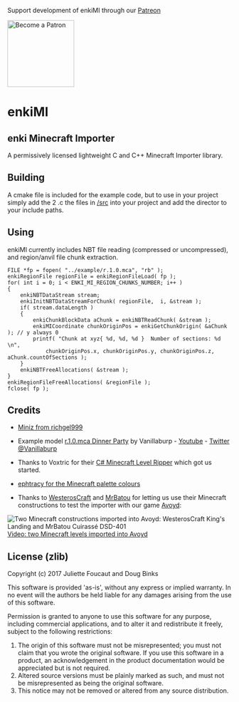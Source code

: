 Support development of enkiMI through our [Patreon](https://www.patreon.com/enkisoftware)

[<img src="https://c5.patreon.com/external/logo/become_a_patron_button@2x.png" alt="Become a Patron" width="150"/>](https://www.patreon.com/enkisoftware)

# enkiMI

## enki Minecraft Importer

A permissively licensed lightweight C and C++ Minecraft Importer library.

## Building

A cmake file is included for the example code, but to use in your project simply add the 2 .c the files in [/src](https://github.com/dougbinks/enkiMI/tree/master/src) into your project and add the director to your include paths.

## Using

enkiMI currently includes NBT file reading (compressed or uncompressed), and region/anvil file chunk extraction.

```
FILE *fp = fopen( "../example/r.1.0.mca", "rb" );
enkiRegionFile regionFile = enkiRegionFileLoad( fp );
for( int i = 0; i < ENKI_MI_REGION_CHUNKS_NUMBER; i++ )
{
    enkiNBTDataStream stream;
    enkiInitNBTDataStreamForChunk( regionFile,  i, &stream );
    if( stream.dataLength )
    {
        enkiChunkBlockData aChunk = enkiNBTReadChunk( &stream );
        enkiMICoordinate chunkOriginPos = enkiGetChunkOrigin( &aChunk ); // y always 0
        printf( "Chunk at xyz{ %d, %d, %d }  Number of sections: %d \n",
            chunkOriginPos.x, chunkOriginPos.y, chunkOriginPos.z, aChunk.countOfSections );
    }
    enkiNBTFreeAllocations( &stream );
}
enkiRegionFileFreeAllocations( &regionFile );
fclose( fp );
```

## Credits

* [Miniz from richgel999](https://github.com/richgel999/miniz)

* Example model [r.1.0.mca Dinner Party](http://www.planetminecraft.com/project/minecraft-custom-modeling-dinner-party/) by Vanillaburp - [Youtube](https://www.youtube.com/user/vanillaburp) - [Twitter @Vanillaburp](https://www.twitter.com/Vanillaburp)

* Thanks to Voxtric for their [C# Minecraft Level Ripper](https://github.com/Voxtric/Minecraft-Level-Ripper) which got us started.

* [ephtracy for the Minecraft palette colours](http://ephtracy.github.io/)

* Thanks to [WesterosCraft](http://www.westeroscraft.com/guide) and [MrBatou](https://www.planetminecraft.com/project/cuirass-dsd-401-by-mrbatou-download-cinematic/) for letting us use their Minecraft constructions to test the importer with our game [Avoyd](https://www.avoyd.com):

![Two Minecraft constructions imported into Avoyd: WesterosCraft King's Landing and MrBatou Cuirassé DSD-401](https://storage.googleapis.com/enkisoftware-images/Avoyd_2017-04-15_Westeroscraft_Kings_Landing_MrBatou_Spaceship.jpg)
[Video: two Minecraft levels imported into Avoyd](https://www.youtube.com/watch?v=cJRFqXPuNe8)

## License (zlib)

Copyright (c) 2017 Juliette Foucaut and Doug Binks

This software is provided 'as-is', without any express or implied
warranty. In no event will the authors be held liable for any damages
arising from the use of this software.

Permission is granted to anyone to use this software for any purpose,
including commercial applications, and to alter it and redistribute it
freely, subject to the following restrictions:

1. The origin of this software must not be misrepresented; you must not
   claim that you wrote the original software. If you use this software
   in a product, an acknowledgement in the product documentation would be
   appreciated but is not required.
2. Altered source versions must be plainly marked as such, and must not be
   misrepresented as being the original software.
3. This notice may not be removed or altered from any source distribution.




